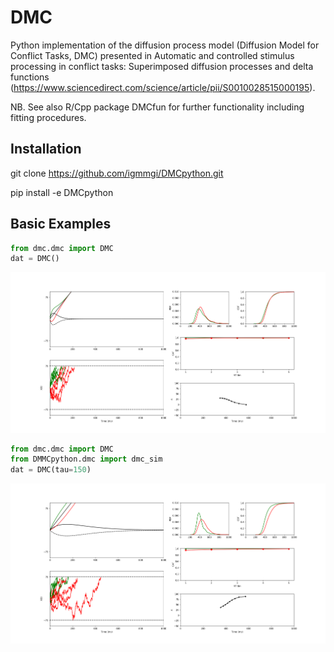 # DMC 
Python implementation of the diffusion process model (Diffusion Model
for Conflict Tasks, DMC) presented in Automatic and controlled stimulus
processing in conflict tasks: Superimposed diffusion processes and delta
functions
(https://www.sciencedirect.com/science/article/pii/S0010028515000195). 

NB. See also R/Cpp package DMCfun for further functionality including fitting
procedures.

## Installation
git clone https://github.com/igmmgi/DMCpython.git 

pip install -e DMCpython

## Basic Examples 
```python
from dmc.dmc import DMC 
dat = DMC()
```
![alt text](/figures/figure1.png) 
```python
from dmc.dmc import DMC 
from DMMCpython.dmc import dmc_sim
dat = DMC(tau=150)
```
![alt text](/figures/figure2.png) 
